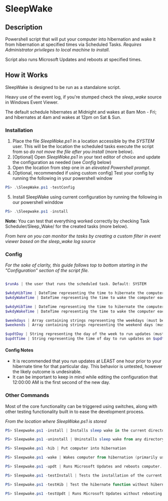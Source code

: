 # SleepWake
## Description
 Powershell script that will put your computer into hibernation and wake it from hibernation at specified times via Scheduled Tasks. _Requires Administrator privileges to local machine to install_.

 Script also runs Microsoft Updates and reboots at specified times.

## How it Works
SleepWake is designed to be run as a standalone script.

Heavy use of the event log, if you're stumped check the _sleep_wake_ source in Windows Event Viewer.

The default schedule hibernates at Midnight and wakes at 8am Mon - Fri; and hibernates at 4am and wakes at 12pm on Sat & Sun.

### Installation
1. Place the file _SleepWake.ps1_ in a location accessible by the _SYSTEM_ user. This will be the location the scheduled tasks execute the script from so _do not move the file after you install_ (more below).
2. [Optional] Open _SleepWake.ps1_ in your text editor of choice and update the configuration as needed (see _Config_ below)
3. Open the location from step one in an _elevated Powershell prompt_.
4. [Optional, recommended if using custom config] Test your config by running the following in your powershell window  
```powershell
PS> .\SleepWake.ps1 -testConfig
```
5. Install SleepWake using current configuration by running the following in our powershell winddow
```powershell
PS> .\Sleepwake.ps1 -install
```
**Note:** You can test that everything worked correctly by checking Task Scheduler/Sleep_Wake/ for the created tasks (more below).

*From here on you can monitor the tasks by creating a custom filter in event viewer based on the* *_sleep_wake_* *log source*

### Config
_For the sake of clarity, this guide follows top to bottom starting in the "Configuration" section of the script file._

```powershell

$runAs | the user that runs the scheduled task. Default: SYSTEM

$wkdyHibTime | DateTime representing the time to hibernate the computer each week day. Default: 12am
$wkdyWakeTime | DateTime representing the time to wake the computer each week day. Default: 8am

$wkdyHibTime | DateTime representing the time to hibernate the computer each weekend day. Default: 4am
$wkdyWakeTime | DateTime representing the time to wake the computer each weekend day. Default: 12pm

$weekdays | Array containing strings representing the weekdays (must be spelled out). Default: Monday - Friday
$weekends | Array containing strings representing the weekend days (must be spelled out). Default: Saturday & Sunday

$updtDay | String representing the day of the week to run updates (must be spelled out). Default: Wednesday
$updtTime | String representing the time of day to run updates on $updtDay. Default: 11pm
```
#### Config Notes
* It is recommended that you run updates at LEAST one hour prior to your hibernate time for that particular day. This behavior is untested, however the likely outcome is undesirable.
* It can be important to keep in mind while editing the configuration that 12:00:00 AM is the first second of the new day.

### Other Commands
Most of the core functionality can be triggered using switches, along with other testing functionality built in to ease the development process.

_From the location where SleepWake.ps1 is stored_
```powershell
PS> Sleepwake.ps1 -install | Installs sleep wake in the current directory.

PS> Sleepwake.ps1 -uninstall | Uninstalls sleep wake from any directory (does not affect the script file).

PS> Sleepwake.ps1 -hib | Put computer into hibernation

PS> Sleepwake.ps1 -wake | Wakes computer from hibernation (primarily used for testing)

PS> Sleepwake.ps1 -updt | Runs Microsoft Updates and reboots computer.

PS> Sleepwake.ps1 -testInstall | Tests the installation of the current configuration.

PS> Sleepwake.ps1 -testHib | Test the hibernate function without hibernating.

PS> Sleepwake.ps1 -testUpdt | Runs Microsoft Updates without rebooting.
```

